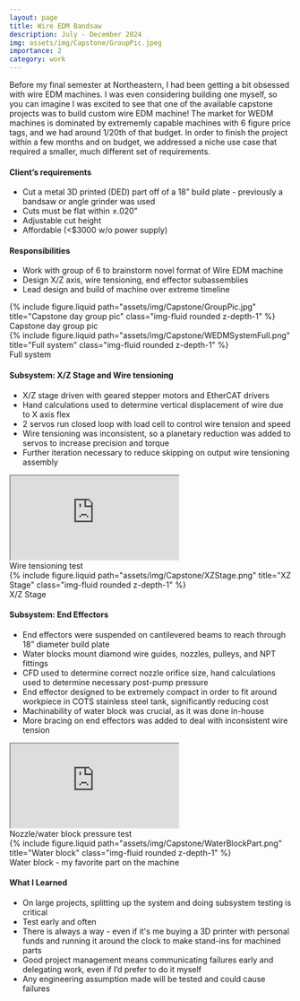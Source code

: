 ```yaml
---
layout: page
title: Wire EDM Bandsaw
description: July - December 2024
img: assets/img/Capstone/GroupPic.jpeg
importance: 2
category: work
---
```


Before my final semester at Northeastern, I had been getting a bit obsessed with wire EDM machines. I was even considering building one myself, so you can imagine I was excited to see that one of the available capstone projects was to build custom wire EDM machine! The market for WEDM machines is dominated by extrememly capable machines with 6 figure price tags, and we had around 1/20th of that budget. In order to finish the project within a few months and on budget, we addressed a niche use case that required a smaller, much different set of requirements.

#### Client’s requirements
- Cut a metal 3D printed (DED) part off of a 18” build plate - previously a bandsaw or angle grinder was used
- Cuts must be flat within ±.020”
- Adjustable cut height
- Affordable (<$3000 w/o power supply)

#### Responsibilities
- Work with group of 6 to brainstorm novel format of Wire EDM machine
- Design X/Z axis, wire tensioning, end effector subassemblies
- Lead design and build of machine over extreme timeline
        
<div class="row">
    <div class="col-sm mt-3 mt-md-0">
        {% include figure.liquid path="assets/img/Capstone/GroupPic.jpg" title="Capstone day group pic" class="img-fluid rounded z-depth-1" %}
        <div class="caption">
            Capstone day group pic
        </div>
    </div>
    <div class="col-sm mt-3 mt-md-0">
        {% include figure.liquid path="assets/img/Capstone/WEDMSystemFull.png" title="Full system" class="img-fluid rounded z-depth-1" %}
        <div class="caption">
            Full system
        </div>
    </div>
</div>

#### Subsystem: X/Z Stage and Wire tensioning
- X/Z stage driven with geared stepper motors and EtherCAT drivers
- Hand calculations used to determine vertical displacement of wire due to X axis flex
- 2 servos run closed loop with load cell to control wire tension and speed
- Wire tensioning was inconsistent, so a planetary reduction was added to servos to increase precision and torque
- Further iteration necessary to reduce skipping on output wire tensioning assembly

<div class="row">
    <div class="col-sm-8 mt-3 mt-md-0">
       <div class="embed-responsive embed-responsive-16by9">
            <iframe class="embed-responsive-item" src="https://www.youtube.com/embed/F96JPgQnWrg?si=0DWk4l375OWbe68q" allowfullscreen></iframe>
        </div>
        <div class="caption">
            Wire tensioning test
        </div>
    </div>
    <div class="col-sm-4 mt-3 mt-md-0">
         {% include figure.liquid path="assets/img/Capstone/XZStage.png" title="XZ Stage" class="img-fluid rounded z-depth-1" %}
         <div class="caption">
            X/Z Stage
        </div>
    </div>
</div>

#### Subsystem: End Effectors
- End effectors were suspended on cantilevered beams to reach through 18” diameter build plate
- Water blocks mount diamond wire guides, nozzles, pulleys, and NPT fittings
- CFD used to determine correct nozzle orifice size, hand calculations used to determine necessary post-pump pressure
- End effector designed to be extremely compact in order to fit around workpiece in COTS stainless steel tank, significantly reducing cost
- Machinability of water block was crucial, as it was done in-house
- More bracing on end effectors was added to deal with inconsistent wire tension

<div class="row">
    <div class="col-sm-8 mt-3 mt-md-0">
       <div class="embed-responsive embed-responsive-16by9">
            <iframe class="embed-responsive-item" src="https://www.youtube.com/embed/9p8HkfyGvnU?si=ImPcTZkd4Q4B8_Mf" allowfullscreen></iframe>
        </div>
        <div class="caption">
            Nozzle/water block pressure test
        </div>
    </div>
    <div class="col-sm-4 mt-3 mt-md-0">
         {% include figure.liquid path="assets/img/Capstone/WaterBlockPart.png" title="Water block" class="img-fluid rounded z-depth-1" %}
         <div class="caption">
            Water block - my favorite part on the machine
        </div>
    </div>
</div>

#### What I Learned
- On large projects, splitting up the system and doing subsystem testing is critical
- Test early and often
- There is always a way - even if it's me buying a 3D printer with personal funds and running it around the clock to make stand-ins for machined parts
- Good project management means communicating failures early and delegating work, even if I’d prefer to do it myself
- Any engineering assumption made will be tested and could cause failures
